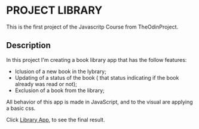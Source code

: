 # PROJECT LIBRARY

This is the first project of the Javascritp Course from TheOdinProject.

## Description

In this project I'm creating a book library app that has the follow features:

* Iclusion of a new book in the lybrary;  
* Updating of a status of the book ( that status indicating if the book already was read or not);  
* Exclusion of a book from the library;

All behavior of this app is made in JavaScript, and to the visual are applying a basic css.

Click [Library App](), to see the final result.
